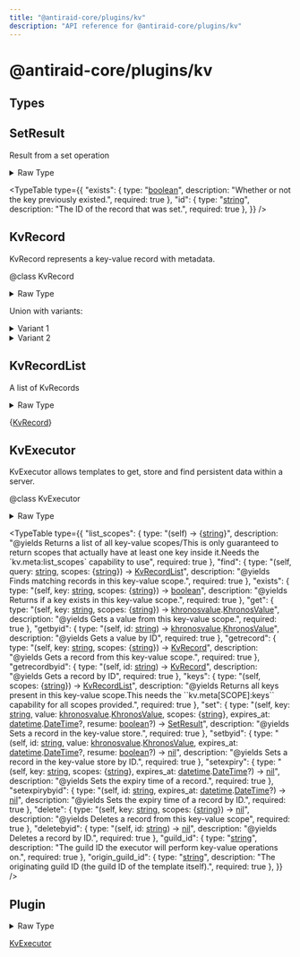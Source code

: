 ```yaml
---
title: "@antiraid-core/plugins/kv"
description: "API reference for @antiraid-core/plugins/kv"
---
```


<div id="@antiraid-core/plugins/kv"></div>

# @antiraid-core/plugins/kv

<div id="Types"></div>

## Types

<div id="SetResult"></div>

## SetResult

Result from a set operation

<details>
<summary>Raw Type</summary>

```luau
--- Result from a set operation
type SetResult = {
	--- Whether or not the key previously existed.
	exists: boolean,

	--- The ID of the record that was set.
	id: string
}
```

</details>

<TypeTable
	type={{
		"exists": {
			type: "[boolean](#boolean)",
			description: "Whether or not the key previously existed.",
			required: true
		},
		"id": {
			type: "[string](#string)",
			description: "The ID of the record that was set.",
			required: true
		},
	}}
/>
<div id="KvRecord"></div>

## KvRecord

KvRecord represents a key-value record with metadata.

@class KvRecord

<details>
<summary>Raw Type</summary>

```luau
--- KvRecord represents a key-value record with metadata.
---@class KvRecord
type KvRecord = {
	--- The ID of the record
	id: string,

	--- The key of the record.
	key: string,

	--- The value of the record. This can be any type, depending on what was stored.
	value: khronosvalue.KhronosValue,

	--- Indicates whether the record exists in the key-value store.
	exists: true,

	--- The scopes the key has
	scopes: {string},

	--- The timestamp when the record was created, in ISO 8601 format (e.g., "2023-10-01T12:00:00Z").
	created_at: datetime.DateTime,

	--- The timestamp when the record was last updated, in ISO 8601 format (e.g., "2023-10-01T12:00:00Z").
	last_updated_at: datetime.DateTime,

	--- When the record will expire, if any
	expires_at: datetime.DateTime?
} | {
	--- The key of the record.
	key: string,

	--- Indicates whether the record exists in the key-value store.
	exists: false
}
```

</details>

Union with variants:

<details>
<summary>Variant 1</summary>

<TypeTable
	type={{
		"id": {
			type: "[string](#string)",
			description: "The ID of the record",
			required: true
		},
		"key": {
			type: "[string](#string)",
			description: "The key of the record.",
			required: true
		},
		"value": {
			type: "[khronosvalue](#module.khronosvalue).[KhronosValue](#KhronosValue)",
			description: "The value of the record. This can be any type, depending on what was stored.",
			required: true
		},
		"exists": {
			type: "[true](#true)",
			description: "Indicates whether the record exists in the key-value store.",
			required: true
		},
		"scopes": {
			type: "\{[string](#string)\}",
			description: "The scopes the key has",
			required: true
		},
		"created_at": {
			type: "[datetime](#module.datetime).[DateTime](#DateTime)",
			description: "The timestamp when the record was created, in ISO 8601 format (e.g., '2023-10-01T12:00:00Z').",
			required: true
		},
		"last_updated_at": {
			type: "[datetime](#module.datetime).[DateTime](#DateTime)",
			description: "The timestamp when the record was last updated, in ISO 8601 format (e.g., '2023-10-01T12:00:00Z').",
			required: true
		},
		"expires_at": {
			type: "[datetime](#module.datetime).[DateTime](#DateTime)?",
			description: "When the record will expire, if any",
			required: false
		},
	}}
/>
</details>

<details>
<summary>Variant 2</summary>

<TypeTable
	type={{
		"key": {
			type: "[string](#string)",
			description: "The key of the record.",
			required: true
		},
		"exists": {
			type: "[false](#false)",
			description: "Indicates whether the record exists in the key-value store.",
			required: true
		},
	}}
/>
</details>

<div id="KvRecordList"></div>

## KvRecordList

A list of KvRecords

<details>
<summary>Raw Type</summary>

```luau
--- A list of KvRecords
type KvRecordList = {KvRecord}
```

</details>

\{[KvRecord](#KvRecord)\}

<div id="KvExecutor"></div>

## KvExecutor

KvExecutor allows templates to get, store and find persistent data within a server.

@class KvExecutor

<details>
<summary>Raw Type</summary>

```luau
--- KvExecutor allows templates to get, store and find persistent data within a server.
---@class KvExecutor
type KvExecutor = {
	--- The guild ID the executor will perform key-value operations on.
	guild_id: string,

	--- The originating guild ID (the guild ID of the template itself).
	origin_guild_id: string,

	--- @yields
	---
	--- Returns a list of all key-value scopes/
	--- This is only guaranteed to return scopes that actually have at least one key inside it.
	---
	--- Needs the \`kv.meta:list_scopes\` capability to use
	list_scopes: (self: KvExecutor) -> {string},

	--- @yields
	---
	--- Finds matching records in this key-value scope.
	--- @param query string The key to search for. % matches zero or more characters; _ matches a single character. To search anywhere in a string, surround {KEY} with %, e.g. %{KEY}%
	--- @return {KvRecord} The records.
	find: (self: KvExecutor, query: string, scopes: {string}) -> KvRecordList,

	--- @yields
	---
	--- Returns if a key exists in this key-value scope.
	--- @param key string The key to check for.
	--- @return boolean True if the key exists, false otherwise.
	exists: (self: KvExecutor, key: string, scopes: {string}) -> boolean,

	--- @yields
	---
	--- Gets a value from this key-value scope.
	--- @param key string The key of the record.
	--- @return any The value of the record.
	get: (self: KvExecutor, key: string, scopes: {string}) -> khronosvalue.KhronosValue,

	--- @yields
	---
	--- Gets a value by ID
	--- @param id string The ID of the record.
	--- @return any The value of the record.
	getbyid: (self: KvExecutor, id: string) -> khronosvalue.KhronosValue,

	--- @yields
	---
	--- Gets a record from this key-value scope.
	--- @param key string The key of the record.
	--- @return KvRecord The record.
	getrecord: (self: KvExecutor, key: string, scopes: {string}) -> KvRecord,

	--- @yields
	---
	--- Gets a record by ID
	--- @param id string The ID of the record.
	--- @return KvRecord The record.
	getrecordbyid: (self: KvExecutor, id: string) -> KvRecord,

	--- @yields
	---
	--- Returns all keys present in this key-value scope.
	---
	--- This needs the \`\`kv.meta[SCOPE]:keys\`\` capability for all scopes provided.
	keys: (self: KvExecutor, scopes: {string}) -> KvRecordList,

	--- @yields
	---
	--- Sets a record in the key-value store.
	--- @param key string The key of the record.
	--- @param value any The value of the record.
	--- @param scopes {string} The scopes to set the record in. If not provided, the record will be set in the unscoped scope.
	--- @param expires_at datetime.DateTime? The expiration time of the record, if any
	--- @param resume boolean? If set, dispatches a \`\`KeyResume\`\` event anytime the key is set and the template is reloaded or the worker process restarted. Defaults to false.
	--- @return The result of the set operation, containing whether the key previously existed and the ID of the record.
	set: (self: KvExecutor, key: string, value: khronosvalue.KhronosValue, scopes: {string}, expires_at: datetime.DateTime?, resume: boolean?) -> SetResult,

	--- @yields
	--- Sets a record in the key-value store by ID.
	--- @param id string The ID of the record.
	--- @param value any The value of the record.
	--- @param expires_at datetime.DateTime? The expiration time of the record, if any.
	--- @param resume boolean? If set, dispatches a \`\`KeyResume\`\` event anytime the key is set and the template is reloaded or the worker process restarted. Defaults to false.
	--- @return nil
	setbyid: (self: KvExecutor, id: string, value: khronosvalue.KhronosValue, expires_at: datetime.DateTime?, resume: boolean?) -> nil,

	--- @yields
	---
	--- Sets the expiry time of a record.
	--- @param key string The key of the record.
	--- @param expires_at datetime.DateTime The new expiration time of the record.
	setexpiry: (self: KvExecutor, key: string, scopes: {string}, expires_at: datetime.DateTime?) -> nil,

	--- @yields
	---
	--- Sets the expiry time of a record by ID.
	--- @param id string The ID of the record.
	--- @param expires_at datetime.DateTime The new expiration time of the record.
	setexpirybyid: (self: KvExecutor, id: string, expires_at: datetime.DateTime?) -> nil,

	--- @yields
	---
	--- Deletes a record from this key-value scope
	--- @param key string The key of the record.
	delete: (self: KvExecutor, key: string, scopes: {string}) -> nil,

	--- @yields
	---
	--- Deletes a record by ID.
	--- @param id string The ID of the record.
	deletebyid: (self: KvExecutor, id: string) -> nil
}
```

</details>

<TypeTable
	type={{
		"list_scopes": {
			type: "(self) -> \{[string](#string)\}",
			description: "@yields Returns a list of all key-value scopes/This is only guaranteed to return scopes that actually have at least one key inside it.Needs the \`kv.meta:list_scopes\` capability to use",
			required: true
		},
		"find": {
			type: "(self, query: [string](#string), scopes: \{[string](#string)\}) -> [KvRecordList](#KvRecordList)",
			description: "@yields Finds matching records in this key-value scope.",
			required: true
		},
		"exists": {
			type: "(self, key: [string](#string), scopes: \{[string](#string)\}) -> [boolean](#boolean)",
			description: "@yields Returns if a key exists in this key-value scope.",
			required: true
		},
		"get": {
			type: "(self, key: [string](#string), scopes: \{[string](#string)\}) -> [khronosvalue](#module.khronosvalue).[KhronosValue](#KhronosValue)",
			description: "@yields Gets a value from this key-value scope.",
			required: true
		},
		"getbyid": {
			type: "(self, id: [string](#string)) -> [khronosvalue](#module.khronosvalue).[KhronosValue](#KhronosValue)",
			description: "@yields Gets a value by ID",
			required: true
		},
		"getrecord": {
			type: "(self, key: [string](#string), scopes: \{[string](#string)\}) -> [KvRecord](#KvRecord)",
			description: "@yields Gets a record from this key-value scope.",
			required: true
		},
		"getrecordbyid": {
			type: "(self, id: [string](#string)) -> [KvRecord](#KvRecord)",
			description: "@yields Gets a record by ID",
			required: true
		},
		"keys": {
			type: "(self, scopes: \{[string](#string)\}) -> [KvRecordList](#KvRecordList)",
			description: "@yields Returns all keys present in this key-value scope.This needs the \`\`kv.meta\[SCOPE\]:keys\`\` capability for all scopes provided.",
			required: true
		},
		"set": {
			type: "(self, key: [string](#string), value: [khronosvalue](#module.khronosvalue).[KhronosValue](#KhronosValue), scopes: \{[string](#string)\}, expires_at: [datetime](#module.datetime).[DateTime](#DateTime)?, resume: [boolean](#boolean)?) -> [SetResult](#SetResult)",
			description: "@yields Sets a record in the key-value store.",
			required: true
		},
		"setbyid": {
			type: "(self, id: [string](#string), value: [khronosvalue](#module.khronosvalue).[KhronosValue](#KhronosValue), expires_at: [datetime](#module.datetime).[DateTime](#DateTime)?, resume: [boolean](#boolean)?) -> [nil](#nil)",
			description: "@yields Sets a record in the key-value store by ID.",
			required: true
		},
		"setexpiry": {
			type: "(self, key: [string](#string), scopes: \{[string](#string)\}, expires_at: [datetime](#module.datetime).[DateTime](#DateTime)?) -> [nil](#nil)",
			description: "@yields Sets the expiry time of a record.",
			required: true
		},
		"setexpirybyid": {
			type: "(self, id: [string](#string), expires_at: [datetime](#module.datetime).[DateTime](#DateTime)?) -> [nil](#nil)",
			description: "@yields Sets the expiry time of a record by ID.",
			required: true
		},
		"delete": {
			type: "(self, key: [string](#string), scopes: \{[string](#string)\}) -> [nil](#nil)",
			description: "@yields Deletes a record from this key-value scope",
			required: true
		},
		"deletebyid": {
			type: "(self, id: [string](#string)) -> [nil](#nil)",
			description: "@yields Deletes a record by ID.",
			required: true
		},
		"guild_id": {
			type: "[string](#string)",
			description: "The guild ID the executor will perform key-value operations on.",
			required: true
		},
		"origin_guild_id": {
			type: "[string](#string)",
			description: "The originating guild ID (the guild ID of the template itself).",
			required: true
		},
	}}
/>
<div id="Plugin"></div>

## Plugin

<details>
<summary>Raw Type</summary>

```luau
type Plugin = KvExecutor
```

</details>

[KvExecutor](#KvExecutor)

